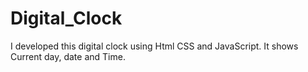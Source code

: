 # Digital_Clock
I developed this digital clock using Html CSS and JavaScript.
It shows Current day, date and Time.
